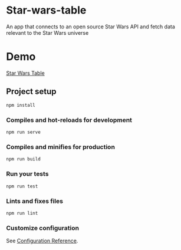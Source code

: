 # Star-wars-table
An app that connects to an open source Star Wars API and fetch data relevant to the Star Wars universe

# Demo
[Star Wars Table](https://edgi9.github.io/star-wars-table/)

## Project setup
```
npm install
```

### Compiles and hot-reloads for development
```
npm run serve
```

### Compiles and minifies for production
```
npm run build
```

### Run your tests
```
npm run test
```

### Lints and fixes files
```
npm run lint
```

### Customize configuration
See [Configuration Reference](https://cli.vuejs.org/config/).
